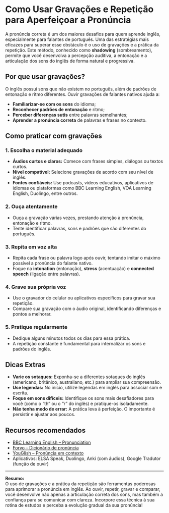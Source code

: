 # Como Usar Gravações e Repetição para Aperfeiçoar a Pronúncia

A pronúncia correta é um dos maiores desafios para quem aprende inglês, especialmente para falantes de português. Uma das estratégias mais eficazes para superar esse obstáculo é o uso de gravações e a prática da repetição. Este método, conhecido como **shadowing** (sombreamento), permite que você desenvolva a percepção auditiva, a entonação e a articulação dos sons do inglês de forma natural e progressiva.

## Por que usar gravações?

O inglês possui sons que não existem no português, além de padrões de entonação e ritmo diferentes. Ouvir gravações de falantes nativos ajuda a:

- **Familiarizar-se com os sons** do idioma;
- **Reconhecer padrões de entonação** e ritmo;
- **Perceber diferenças sutis** entre palavras semelhantes;
- **Aprender a pronúncia correta** de palavras e frases no contexto.

## Como praticar com gravações

### 1. Escolha o material adequado

- **Áudios curtos e claros:** Comece com frases simples, diálogos ou textos curtos.
- **Nível compatível:** Selecione gravações de acordo com seu nível de inglês.
- **Fontes confiáveis:** Use podcasts, vídeos educativos, aplicativos de idiomas ou plataformas como BBC Learning English, VOA Learning English, Duolingo, entre outros.

### 2. Ouça atentamente

- Ouça a gravação várias vezes, prestando atenção à pronúncia, entonação e ritmo.
- Tente identificar palavras, sons e padrões que são diferentes do português.

### 3. Repita em voz alta

- Repita cada frase ou palavra logo após ouvir, tentando imitar o máximo possível a pronúncia do falante nativo.
- Foque na **intonation** (entonação), **stress** (acentuação) e **connected speech** (ligação entre palavras).

### 4. Grave sua própria voz

- Use o gravador do celular ou aplicativos específicos para gravar sua repetição.
- Compare sua gravação com o áudio original, identificando diferenças e pontos a melhorar.

### 5. Pratique regularmente

- Dedique alguns minutos todos os dias para essa prática.
- A repetição constante é fundamental para internalizar os sons e padrões do inglês.

## Dicas Extras

- **Varie os sotaques:** Exponha-se a diferentes sotaques do inglês (americano, britânico, australiano, etc.) para ampliar sua compreensão.
- **Use legendas:** No início, utilize legendas em inglês para associar som e escrita.
- **Foque em sons difíceis:** Identifique os sons mais desafiadores para você (como o “th” ou o “r” do inglês) e pratique-os isoladamente.
- **Não tenha medo de errar:** A prática leva à perfeição. O importante é persistir e ajustar aos poucos.

## Recursos recomendados

- [BBC Learning English – Pronunciation](https://www.bbc.co.uk/learningenglish/english/features/pronunciation)
- [Forvo – Dicionário de pronúncia](https://forvo.com/)
- [YouGlish – Pronúncia em contexto](https://youglish.com/)
- Aplicativos: ELSA Speak, Duolingo, Anki (com áudios), Google Tradutor (função de ouvir)

---

**Resumo:**  
O uso de gravações e a prática da repetição são ferramentas poderosas para aprimorar a pronúncia em inglês. Ao ouvir, repetir, gravar e comparar, você desenvolve não apenas a articulação correta dos sons, mas também a confiança para se comunicar com clareza. Incorpore essa técnica à sua rotina de estudos e perceba a evolução gradual da sua pronúncia!